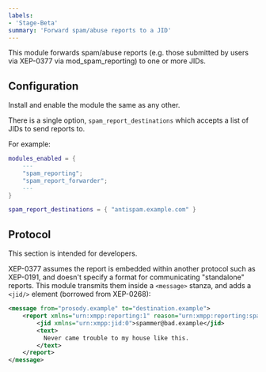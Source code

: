 ```yaml
---
labels:
- 'Stage-Beta'
summary: 'Forward spam/abuse reports to a JID'
---
```


This module forwards spam/abuse reports (e.g. those submitted by users via
XEP-0377 via mod_spam_reporting) to one or more JIDs.

## Configuration

Install and enable the module the same as any other.

There is a single option, `spam_report_destinations` which accepts a list of
JIDs to send reports to.

For example:

```lua
modules_enabled = {
    ---
    "spam_reporting";
    "spam_report_forwarder";
    ---
}

spam_report_destinations = { "antispam.example.com" }
```

## Protocol

This section is intended for developers.

XEP-0377 assumes the report is embedded within another protocol such as
XEP-0191, and doesn't specify a format for communicating "standalone" reports.
This module transmits them inside a `<message>` stanza, and adds a `<jid/>`
element (borrowed from XEP-0268):

```xml
<message from="prosody.example" to="destination.example">
    <report xmlns="urn:xmpp:reporting:1" reason="urn:xmpp:reporting:spam">
        <jid xmlns="urn:xmpp:jid:0">spammer@bad.example</jid>
        <text>
          Never came trouble to my house like this.
        </text>
    </report>
</message>
```
